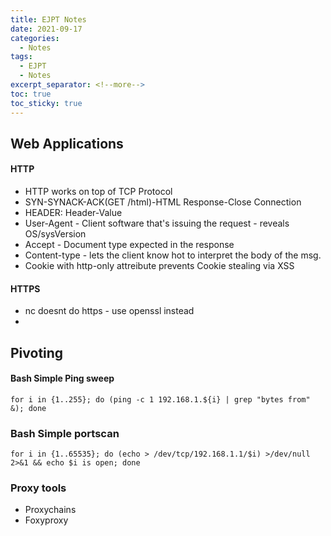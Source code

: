 ```yaml
---
title: EJPT Notes
date: 2021-09-17
categories:
  - Notes
tags:
  - EJPT
  - Notes
excerpt_separator: <!--more-->
toc: true
toc_sticky: true
---
```


<h2 id="web_applications">Web Applications</h2>
<h4>HTTP</h4>
<p>
<ul>
  <li>HTTP works on top of TCP Protocol</li>
  <li>SYN-SYNACK-ACK(GET /html)-HTML Response-Close Connection</li>
  <li>HEADER: Header-Value</li>
  <li>User-Agent - Client software that's issuing the request - reveals OS/sysVersion</li>
  <li>Accept - Document type expected in the response</li>
  <li>Content-type - lets the client know hot to interpret the body of the msg.</li>
  <li>Cookie with http-only attreibute prevents Cookie stealing via XSS</li>
</ul>
</p>
<h4>HTTPS</h4>

<ul>
<li>nc doesnt do https - use openssl instead </li>
<li></li>

</ul>

<h2 id="pivoting">Pivoting</h2>
<h4>Bash Simple Ping sweep</h4>
<code>for i in {1..255}; do (ping -c 1 192.168.1.${i} | grep "bytes from" &); done</code>
<h3>Bash Simple portscan</h3>
<code>for i in {1..65535}; do (echo > /dev/tcp/192.168.1.1/$i) >/dev/null 2>&1 && echo $i is open; done</code>
<h3>Proxy tools</h3>
<ul>
  <li>Proxychains</li>
  <li>Foxyproxy</li>
</ul>